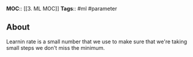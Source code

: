**MOC**:: [[3. ML MOC]]
**Tags**:: #ml #parameter 

## About
Learnin rate is a small number that we use to make sure that we're taking small steps we don't miss the minimum.